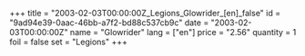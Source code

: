 +++
title = "2003-02-03T00:00:00Z_Legions_Glowrider_[en]_false"
id = "9ad94e39-0aac-46bb-a7f2-bd88c537cb9c"
date = "2003-02-03T00:00:00Z"
name = "Glowrider"
lang = ["en"]
price = "2.56"
quantity = 1
foil = false
set = "Legions"
+++
